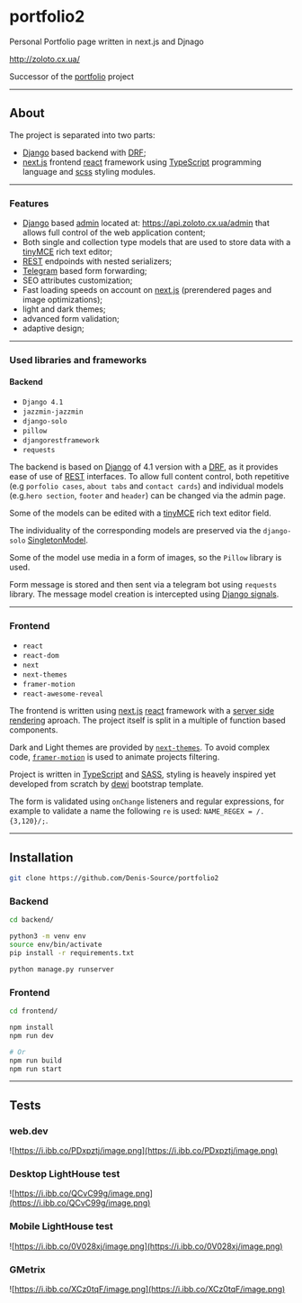 # portfolio2

Personal Portfolio page written in next.js and Djnago

http://zoloto.cx.ua/

Successor of the [portfolio](https://github.com/Denis-Source/portfolio) project

***

## About
The project is separated into two parts:
- [Django](https://www.djangoproject.com/) based backend with [DRF](https://www.django-rest-framework.org/);
- [next.js](next.js) frontend [react](https://ru.reactjs.org/) framework using [TypeScript](https://www.typescriptlang.org/) programming language and [scss](https://sass-lang.com/) styling modules.

***

### Features
- [Django](https://www.djangoproject.com/) based [admin](https://docs.djangoproject.com/en/4.1/ref/contrib/admin/) located at: https://api.zoloto.cx.ua/admin that allows full control of the web application content;
- Both single and collection type models that are used to store data with a [tinyMCE](https://www.tiny.cloud/) rich text editor;
- [REST](https://ru.wikipedia.org/wiki/REST) endpoinds with nested serializers;
- [Telegram](https://core.telegram.org/bots/api) based form forwarding;
- SEO attributes customization;
- Fast loading speeds on account on [next.js](next.js) (prerendered pages and image optimizations);
- light and dark themes;
- advanced form validation;
- adaptive design;
***
### Used libraries and frameworks
#### Backend
- `Django 4.1`
- `jazzmin-jazzmin`
- `django-solo`
- `pillow`
- `djangorestframework`
- `requests`

The backend is based on [Django](https://docs.djangoproject.com/en/4.1/releases/4.1/) of 4.1 version with a [DRF](https://www.django-rest-framework.org/), as it provides ease of use of [REST](https://ru.wikipedia.org/wiki/REST) interfaces. To allow full content control, both repetitive (e.g `porfolio cases`, `about tabs`  and `contact cards`) and individual models (e.g.`hero section`, `footer` and `header`) can be changed via the admin page.

Some of the models can be edited with a [tinyMCE](https://django-tinymce.readthedocs.io/en/latest/) rich text editor field.

The individuality of the corresponding models are preserved via the `django-solo` [SingletonModel](https://pypi.org/project/django-solo/).

Some of the model use media in a form of images, so the `Pillow` library is used.

Form message is stored and then sent via a telegram bot using `requests` library. The message model creation is intercepted using [Django signals](https://docs.djangoproject.com/en/4.1/topics/signals/).

***
### Frontend
- `react`
- `react-dom`
- `next`
- `next-themes`
- `framer-motion`
- `react-awesome-reveal`

The frontend is written using [next.js](https://nextjs.org/) [react](https://ru.reactjs.org/) framework with a [server side rendering](https://nextjs.org/docs/basic-features/pages#server-side-rendering) aproach. The project itself is split in a multiple of function based components.

Dark and Light themes are provided by [`next-themes`](https://www.npmjs.com/package/next-themes).
To avoid complex code, [`framer-motion`](https://www.framer.com/motion/) is used to animate projects filtering.

Project is written in [TypeScript](https://www.typescriptlang.org/) and [SASS](https://sass-lang.com/), styling is heavely inspired yet developed from scratch by [dewi](https://bootstrapmade.com/dewi-free-multi-purpose-html-template/) bootstrap template.

The form is validated using `onChange` listeners and regular expressions, for example to validate a name the following `re` is used: `NAME_REGEX = /.{3,120}/;`.

***

## Installation
```sh
git clone https://github.com/Denis-Source/portfolio2
```

### Backend
```sh
cd backend/

python3 -m venv env
source env/bin/activate
pip install -r requirements.txt

python manage.py runserver
```

### Frontend
```sh
cd frontend/

npm install
npm run dev

# Or
npm run build
npm run start
```

***

## Tests
### web.dev
![https://i.ibb.co/PDxpztj/image.png](https://i.ibb.co/PDxpztj/image.png)

### Desktop LightHouse test
![https://i.ibb.co/QCvC99g/image.png](https://i.ibb.co/QCvC99g/image.png)

### Mobile LightHouse test
![https://i.ibb.co/0V028xj/image.png](https://i.ibb.co/0V028xj/image.png)

### GMetrix
![https://i.ibb.co/XCz0tqF/image.png](https://i.ibb.co/XCz0tqF/image.png)
